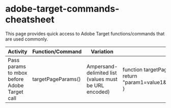 # adobe-target-commands-cheatsheet

This page provides quick access to Adobe Target functions/commands that are used commonly. 

| Activity      | Function/Command | Variation | Syntax |
| -----------   | -----------      | --------- | ------ |
| Pass params to mbox before Adobe Target call      | targetPageParams()       | Ampersand-delimited list (values must be URL encoded) | function targetPageParams(){<br>return "param1=value1&param2=value2&p3=hello%20world";<br>} |
